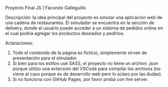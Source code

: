 
Proyecto Final JS | Facundo Galleguillo

Descripción: la idea principal del proyecto es simular una aplicación web de una cadena de restaurantes. El simulador se encuentra en la 
sección de delivery, donde el usuario puede acceder a un sistema de pedidos online en el cual podría agregar los productos deseados 
y pedirlos.

Aclaraciones:
1. Todo el contenido de la página es ficticio, simplemente sirven de presentación para el simulador.
2. Si bien para los estilos usé SASS, el proyecto no tiene un archivo .json porque utilizo una extensión 
del VSCode para compilar los archivos (no viene al caso porque es de desarrollo web pero lo aclaro por las dudas).
3. Si no funciona con GitHub Pages, por favor probá con live server.
